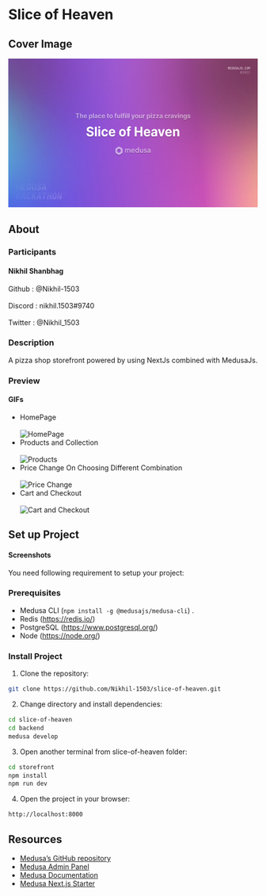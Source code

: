 # Slice of Heaven

## Cover Image

<img src="Cover.png" width="600" height="300">

## About

### Participants

#### Nikhil Shanbhag

Github : @Nikhil-1503 <br></br>
Discord : nikhil.1503#9740 <br></br>
Twitter : @Nikhil_1503

### Description

A pizza shop storefront powered by using NextJs combined with MedusaJs.

### Preview

#### GIFs

- HomePage <br/><br/>
![HomePage](https://media.giphy.com/media/FWWvWvaJb4CkAA6kd4/giphy.gif)
- Products and Collection <br/><br/>
![Products](https://media.giphy.com/media/WCFEA2Q9H7FTiHjB2y/giphy.gif)
- Price Change On Choosing Different Combination <br/><br/>
![Price Change](https://media.giphy.com/media/QbqE1yi5ZHHJG0jcPX/giphy.gif)
- Cart and Checkout <br/><br/>
![Cart and Checkout](https://media.giphy.com/media/9gas3pLBGL2rp5yJ2V/giphy.gif)
## Set up Project

#### Screenshots



You need following requirement to setup your project:

### Prerequisites

- Medusa CLI (```npm install -g @medusajs/medusa-cli```) .
- Redis (https://redis.io/)
- PostgreSQL (https://www.postgresql.org/)
- Node (https://node.org/)

### Install Project

1. Clone the repository:

```bash
git clone https://github.com/Nikhil-1503/slice-of-heaven.git
```

2. Change directory and install dependencies:

```bash
cd slice-of-heaven
cd backend
medusa develop
```

3. Open another terminal from slice-of-heaven folder:
```bash
cd storefront 
npm install
npm run dev
```

4. Open the project in your browser:
```bash
http://localhost:8000
```

## Resources
- [Medusa’s GitHub repository](https://github.com/medusajs/medusa)
- [Medusa Admin Panel](https://github.com/medusajs/admin)
- [Medusa Documentation](https://docs.medusajs.com/)
- [Medusa Next.js Starter](https://github.com/medusajs/nextjs-starter-medusa)
